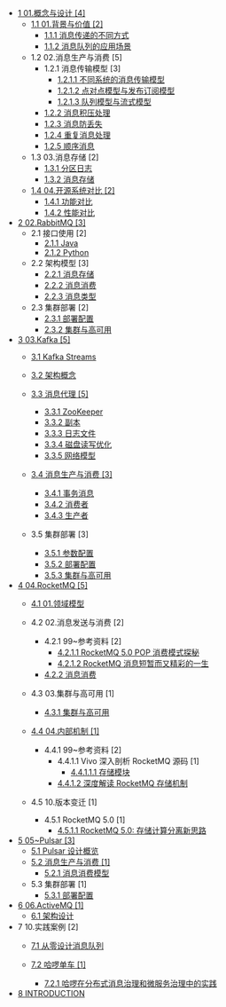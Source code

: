   - [1 01.概念与设计 [4]](/01.概念与设计/README.md)
    - [1.1 01.背景与价值 [2]](/01.概念与设计/01.背景与价值/README.md)
      - [1.1.1 消息传递的不同方式](/01.概念与设计/01.背景与价值/消息传递的不同方式.md)
      - [1.1.2 消息队列的应用场景](/01.概念与设计/01.背景与价值/消息队列的应用场景.md)
    - 1.2 02.消息生产与消费 [5]
      - 1.2.1 消息传输模型 [3]
        - [1.2.1.1 不同系统的消息传输模型](/01.概念与设计/02.消息生产与消费/消息传输模型/不同系统的消息传输模型.md)
        - [1.2.1.2 点对点模型与发布订阅模型](/01.概念与设计/02.消息生产与消费/消息传输模型/点对点模型与发布订阅模型.md)
        - [1.2.1.3 队列模型与流式模型](/01.概念与设计/02.消息生产与消费/消息传输模型/队列模型与流式模型.md)
      - [1.2.2 消息积压处理](/01.概念与设计/02.消息生产与消费/消息积压处理.md)
      - [1.2.3 消息防丢失](/01.概念与设计/02.消息生产与消费/消息防丢失.md)
      - [1.2.4 重复消息处理](/01.概念与设计/02.消息生产与消费/重复消息处理.md)
      - [1.2.5 顺序消息](/01.概念与设计/02.消息生产与消费/顺序消息.md)
    - 1.3 03.消息存储 [2]
      - [1.3.1 分区日志](/01.概念与设计/03.消息存储/分区日志.md)
      - [1.3.2 消息存储](/01.概念与设计/03.消息存储/消息存储.md)
    - [1.4 04.开源系统对比 [2]](/01.概念与设计/04.开源系统对比/README.md)
      - [1.4.1 功能对比](/01.概念与设计/04.开源系统对比/功能对比.md)
      - [1.4.2 性能对比](/01.概念与设计/04.开源系统对比/性能对比.md)
  - [2 02.RabbitMQ [3]](/02.RabbitMQ/README.md)
    - 2.1 接口使用 [2]
      - [2.1.1 Java](/02.RabbitMQ/接口使用/Java.md)
      - [2.1.2 Python](/02.RabbitMQ/接口使用/Python.md)
    - 2.2 架构模型 [3]
      - [2.2.1 消息存储](/02.RabbitMQ/架构模型/消息存储.md)
      - [2.2.2 消息消费](/02.RabbitMQ/架构模型/消息消费.md)
      - [2.2.3 消息类型](/02.RabbitMQ/架构模型/消息类型.md)
    - 2.3 集群部署 [2]
      - [2.3.1 部署配置](/02.RabbitMQ/集群部署/部署配置.md)
      - [2.3.2 集群与高可用](/02.RabbitMQ/集群部署/集群与高可用.md)
  - [3 03.Kafka [5]](/03.Kafka/README.md)
    - [3.1 Kafka Streams](/03.Kafka/Kafka%20Streams/README.md)
      
    - [3.2 架构概念](/03.Kafka/架构概念.md)
    - [3.3 消息代理 [5]](/03.Kafka/消息代理/README.md)
      - [3.3.1 ZooKeeper](/03.Kafka/消息代理/ZooKeeper.md)
      - [3.3.2 副本](/03.Kafka/消息代理/副本.md)
      - [3.3.3 日志文件](/03.Kafka/消息代理/日志文件.md)
      - [3.3.4 磁盘读写优化](/03.Kafka/消息代理/磁盘读写优化.md)
      - [3.3.5 网络模型](/03.Kafka/消息代理/网络模型.md)
    - [3.4 消息生产与消费 [3]](/03.Kafka/消息生产与消费/README.md)
      - [3.4.1 事务消息](/03.Kafka/消息生产与消费/事务消息.md)
      - [3.4.2 消费者](/03.Kafka/消息生产与消费/消费者.md)
      - [3.4.3 生产者](/03.Kafka/消息生产与消费/生产者.md)
    - 3.5 集群部署 [3]
      - [3.5.1 参数配置](/03.Kafka/集群部署/参数配置.md)
      - [3.5.2 部署配置](/03.Kafka/集群部署/部署配置.md)
      - [3.5.3 集群与高可用](/03.Kafka/集群部署/集群与高可用.md)
  - [4 04.RocketMQ [5]](/04.RocketMQ/README.md)
    - [4.1 01.领域模型](/04.RocketMQ/01.领域模型/README.md)
      
    - 4.2 02.消息发送与消费 [2]
      - 4.2.1 99~参考资料 [2]
        - [4.2.1.1 RocketMQ 5.0 POP 消费模式探秘](/04.RocketMQ/02.消息发送与消费/99~参考资料/2021-RocketMQ%205.0%20POP%20消费模式探秘.md)
        - [4.2.1.2 RocketMQ 消息短暂而又精彩的一生](/04.RocketMQ/02.消息发送与消费/99~参考资料/2023-RocketMQ%20消息短暂而又精彩的一生.md)
      - [4.2.2 消息消费](/04.RocketMQ/02.消息发送与消费/消息消费.md)
    - 4.3 03.集群与高可用 [1]
      - [4.3.1 集群与高可用](/04.RocketMQ/03.集群与高可用/集群与高可用.md)
    - [4.4 04.内部机制 [1]](/04.RocketMQ/04.内部机制/README.md)
      - 4.4.1 99~参考资料 [2]
        - 4.4.1.1 Vivo 深入剖析 RocketMQ 源码 [1]
          - [4.4.1.1.1 存储模块](/04.RocketMQ/04.内部机制/99~参考资料/2021-Vivo-深入剖析%20RocketMQ%20源码/存储模块.md)
        - [4.4.1.2 深度解读 RocketMQ 存储机制](/04.RocketMQ/04.内部机制/99~参考资料/2022-深度解读%20RocketMQ%20存储机制.md)
    - 4.5 10.版本变迁 [1]
      - 4.5.1 RocketMQ 5.0 [1]
        - [4.5.1.1 RocketMQ 5.0: 存储计算分离新思路](/04.RocketMQ/10.版本变迁/RocketMQ%205.0/2022-RocketMQ%205.0:%20存储计算分离新思路.md)
  - [5 05~Pulsar [3]](/05~Pulsar/README.md)
    - [5.1 Pulsar 设计概览](/05~Pulsar/Pulsar%20设计概览.md)
    - [5.2 消息生产与消费 [1]](/05~Pulsar/消息生产与消费/README.md)
      - [5.2.1 消息消费模型](/05~Pulsar/消息生产与消费/消息消费模型.md)
    - 5.3 集群部署 [1]
      - [5.3.1 部署配置](/05~Pulsar/集群部署/部署配置.md)
  - [6 06.ActiveMQ [1]](/06.ActiveMQ/README.md)
    - [6.1 架构设计](/06.ActiveMQ/架构设计.md)
  - 7 10.实践案例 [2]
    - [7.1 从零设计消息队列](/10.实践案例/从零设计消息队列/README.md)
      
    - [7.2 哈啰单车 [1]](/10.实践案例/哈啰单车/README.md)
      - [7.2.1 哈啰在分布式消息治理和微服务治理中的实践](/10.实践案例/哈啰单车/2021-哈啰在分布式消息治理和微服务治理中的实践.md)
  - [8 INTRODUCTION](/INTRODUCTION.md)